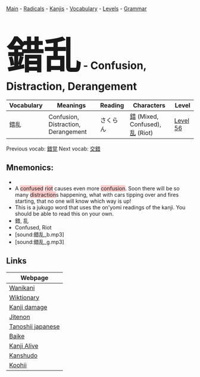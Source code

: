 <style> bigfont {font-size: 100px}</style>
[Main](../README.md) -
[Radicals](../radicals.md) -
[Kanjis](../kanjis.md) -
[Vocabulary](../vocabulary.md) -
[Levels](../levels.md) -
[Grammar](../grammar.md)
# <bigfont> 錯乱</bigfont> - Confusion, Distraction, Derangement 

| Vocabulary | Meanings | Reading | Characters | Level |
| --- | --- | --- | --- | --- |
| 錯乱 | Confusion, Distraction, Derangement | さくらん |  [錯](../kanjis/錯.md) (Mixed, Confused), [乱](../kanjis/乱.md) (Riot) | [Level 56](../levels/wk_level56.md) |

Previous vocab: [錯覚](錯覚.md) Next vocab: [交錯](交錯.md) 

## Mnemonics:

* 
* A <span style="background-color:#ffcccb"> confused</span> <span style="background-color:#ffcccb"> riot</span> causes even more <span style="background-color:#ffcccb"> confusion</span>. Soon there will be so many <span style="background-color:#ffcccb"> distraction</span>s happening, what with cars tipping over and fires starting, that no one will know which way is up!
* This is a jukugo word that uses the on'yomi readings of the kanji. You should be able to read this on your own.
* 錯, 乱
* Confused, Riot
* [sound:錯乱_b.mp3]
* [sound:錯乱_g.mp3]


## Links 

| Webpage |
| --- |
| [Wanikani          ](https://www.wanikani.com/kanji/錯乱) |
| [Wiktionary        ](https://en.wiktionary.org/wiki/錯乱) |
| [Kanji damage      ](http://www.kanjidamage.com/kanji/search?utf8=✓&q=錯乱) |
| [Jitenon           ](https://jitenon.com/kanji/錯乱) |
| [Tanoshii japanese ](https://www.tanoshiijapanese.com/dictionary/kanji.cfm?k=錯乱) |
| [Baike             ](https://baike.baidu.com/item/錯乱) |
| [Kanji Alive       ](https://app.kanjialive.com/錯乱) |
| [Kanshudo          ](https://www.kanshudo.com/searchmn?q=錯乱) |
| [Koohii            ](https://kanji.koohii.com/study/kanji/錯乱) |

